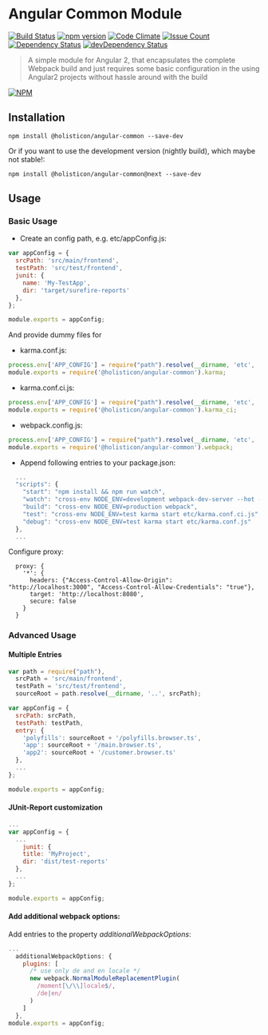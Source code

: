 # Angular Common Module

[![Build Status](https://travis-ci.org/holisticon/angular-common.svg?branch=master)](https://travis-ci.org/holisticon/angular-common)
[![npm version](https://badge.fury.io/js/%40holisticon%2Fangular-common.svg)](https://badge.fury.io/js/%40holisticon%2Fangular-common)
[![Code Climate](https://codeclimate.com/github/holisticon/angular-common/badges/gpa.svg)](https://codeclimate.com/github/holisticon/angular-common) 
[![Issue Count](https://codeclimate.com/github/holisticon/angular-common/badges/issue_count.svg)](https://codeclimate.com/github/holisticon/angular-common) 
[![Dependency Status](https://david-dm.org/holisticon/angular-common.svg)](https://david-dm.org/holisticon/angular-common) 
[![devDependency Status](https://david-dm.org/holisticon/angular-common/dev-status.svg)](https://david-dm.org/holisticon/angular-common#info=devDependencies)

> A simple module for Angular 2, that encapsulates the complete Webpack build and just requires some basic configuration in the using Angular2 projects without hassle around with the build

[![NPM](https://nodei.co/npm/@holisticon/angular-common.png?downloads=true&downloadRank=true&stars=true)](https://nodei.co/npm/@holisticon/angular-common/)

## Installation

```
npm install @holisticon/angular-common --save-dev
```

Or if you want to use the development version (nightly build), which maybe not stable!:

```
npm install @holisticon/angular-common@next --save-dev
```
## Usage

### Basic Usage
* Create an config path, e.g. etc/appConfig.js:

```javascript
var appConfig = {
  srcPath: 'src/main/frontend',
  testPath: 'src/test/frontend',
  junit: {
    name: 'My-TestApp',
    dir: 'target/surefire-reports'
  },
};

module.exports = appConfig;

```

And provide dummy files for
* karma.conf.js:
```javascript
process.env['APP_CONFIG'] = require("path").resolve(__dirname, 'etc', 'appConfig.js');
module.exports = require('@holisticon/angular-common').karma;
```
* karma.conf.ci.js:
```javascript
process.env['APP_CONFIG'] = require("path").resolve(__dirname, 'etc', 'appConfig.js');
module.exports = require('@holisticon/angular-common').karma_ci;
```
* webpack.config.js:
```javascript
process.env['APP_CONFIG'] = require("path").resolve(__dirname, 'etc', 'appConfig.js');
module.exports = require('@holisticon/angular-common').webpack;
```
* Append following entries to your package.json:
```javascript
  ...
  "scripts": {
    "start": "npm install && npm run watch",
    "watch": "cross-env NODE_ENV=development webpack-dev-server --hot --inline --colors --progress --display-error-details --port 3000 ",
    "build": "cross-env NODE_ENV=production webpack",
    "test": "cross-env NODE_ENV=test karma start etc/karma.conf.ci.js",
    "debug": "cross-env NODE_ENV=test karma start etc/karma.conf.js"
  },
  ...
```

Configure proxy:
```
  proxy: {
    '*': {
      headers: {"Access-Control-Allow-Origin": "http://localhost:3000", "Access-Control-Allow-Credentials": "true"},
      target: 'http://localhost:8080',
      secure: false
    }
  }
``` 

### Advanced Usage

#### Multiple Entries

```javascript
var path = require("path"),
  srcPath = 'src/main/frontend',
  testPath = 'src/test/frontend',
  sourceRoot = path.resolve(__dirname, '..', srcPath);

var appConfig = {
  srcPath: srcPath,
  testPath: testPath,
  entry: {
    'polyfills': sourceRoot + '/polyfills.browser.ts',
    'app': sourceRoot + '/main.browser.ts',
    'app2': sourceRoot + '/customer.browser.ts'
  },
  ...
};

module.exports = appConfig;

```

#### JUnit-Report customization

```javascript
...
var appConfig = {
  ...
    junit: {
    title: 'MyProject',
    dir: 'dist/test-reports'
  },
  ...
};

module.exports = appConfig;

```


#### Add additional webpack options:

Add entries to the property *additionalWebpackOptions*:
```javascript
...
  additionalWebpackOptions: {
    plugins: [
      /* use only de and en locale */
      new webpack.NormalModuleReplacementPlugin(
        /moment[\/\\]locale$/,
        /de|en/
      )
    ]
  },
module.exports = appConfig;

```

